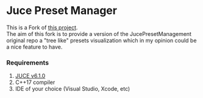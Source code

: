 # Juce Preset Manager
This is a Fork of [this project](https://github.com/TheAudioProgrammer/jucePresetManagement).\
The aim of this fork is to provide a version of the JucePresetManagement original repo a "tree like" presets visualization which in my opinion could be a nice feature to have.


### Requirements

1. [JUCE v6.1.0](https://juce.com/get-juce/download) 
2. C++17 compiler
3. IDE of your choice (Visual Studio, Xcode, etc)
